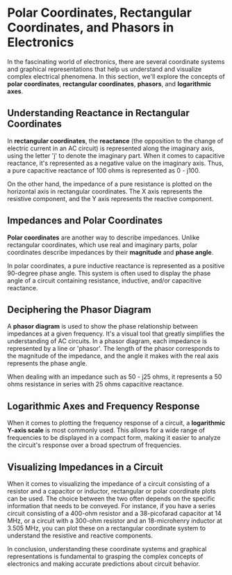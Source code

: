 # Polar Coordinates, Rectangular Coordinates, and Phasors in Electronics
In the fascinating world of electronics, there are several coordinate systems and graphical representations that help us understand and visualize complex electrical phenomena. In this section, we'll explore the concepts of **polar coordinates**, **rectangular coordinates**, **phasors**, and **logarithmic axes**.

## Understanding Reactance in Rectangular Coordinates
In **rectangular coordinates**, the **reactance** (the opposition to the change of electric current in an AC circuit) is represented along the imaginary axis, using the letter 'j' to denote the imaginary part. When it comes to capacitive reactance, it's represented as a negative value on the imaginary axis. Thus, a pure capacitive reactance of 100 ohms is represented as 0 - j100.

On the other hand, the impedance of a pure resistance is plotted on the horizontal axis in rectangular coordinates. The X axis represents the resistive component, and the Y axis represents the reactive component.

## Impedances and Polar Coordinates
**Polar coordinates** are another way to describe impedances. Unlike rectangular coordinates, which use real and imaginary parts, polar coordinates describe impedances by their **magnitude** and **phase angle**. 

In polar coordinates, a pure inductive reactance is represented as a positive 90-degree phase angle. This system is often used to display the phase angle of a circuit containing resistance, inductive, and/or capacitive reactance.

## Deciphering the Phasor Diagram
A **phasor diagram** is used to show the phase relationship between impedances at a given frequency. It's a visual tool that greatly simplifies the understanding of AC circuits. In a phasor diagram, each impedance is represented by a line or 'phasor'. The length of the phasor corresponds to the magnitude of the impedance, and the angle it makes with the real axis represents the phase angle.

When dealing with an impedance such as 50 - j25 ohms, it represents a 50 ohms resistance in series with 25 ohms capacitive reactance.

## Logarithmic Axes and Frequency Response
When it comes to plotting the frequency response of a circuit, a **logarithmic Y-axis scale** is most commonly used. This allows for a wide range of frequencies to be displayed in a compact form, making it easier to analyze the circuit's response over a broad spectrum of frequencies. 

## Visualizing Impedances in a Circuit
When it comes to visualizing the impedance of a circuit consisting of a resistor and a capacitor or inductor, rectangular or polar coordinate plots can be used. The choice between the two often depends on the specific information that needs to be conveyed. For instance, if you have a series circuit consisting of a 400-ohm resistor and a 38-picofarad capacitor at 14 MHz, or a circuit with a 300-ohm resistor and an 18-microhenry inductor at 3.505 MHz, you can plot these on a rectangular coordinate system to understand the resistive and reactive components. 

In conclusion, understanding these coordinate systems and graphical representations is fundamental to grasping the complex concepts of electronics and making accurate predictions about circuit behavior.